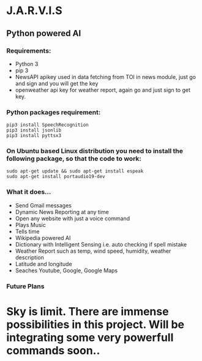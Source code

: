 # J.A.R.V.I.S
## Python powered AI
### Requirements:
<ul>
<li>Python 3</li>
<li>pip 3</li>
  <li>NewsAPI apikey used in data fetching from TOI in news module, just go  and sign and you will get the key</li>
  <li>openweather api key for weather report, again go and just sign to get key.</li>
</ul>

### Python packages requirement:

```
pip3 install SpeechRecognition
pip3 install jsonlib
pip3 install pyttsx3
```
### On Ubuntu based Linux distribution you need to install the following package, so that the code to work:

```
sudo apt-get update && sudo apt-get install espeak
sudo apt-get install portaudio19-dev
```


### What it does...
  
  <ul>
<li>Send Gmail messages</li>
  <li>Dynamic News Reporting at any time</li>
<li>Open any website with just a voice command</li>
<li>Plays Music</li>
<li>Tells time</li>
<li>Wikipedia powered AI</li>
<li>Dictionary with Intelligent Sensing i.e. auto checking if spell mistake</li>
<li>Weather Report such as temp, wind speed, humidity, weather description</li>
<li>Latitude and longitude</li>
  <li>Seaches Youtube, Google, Google Maps</li>
</ul>

### Future Plans

  <h1>Sky is limit. There are immense possibilities in this project. Will be integrating some very powerfull commands soon..</h1>
  
